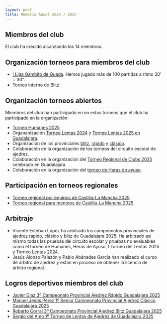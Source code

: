```yaml
---
layout: post
title: Memoría Anual 2024 / 2025 
---
```

## Miembros del club

El club ha crecido alcanzando los 14 miembros.

## Organización torneos para miembros del club
- [I Liga Gambito de Guada](/i-liga-gambito-de-guada.html). Hemos jugado más de 100 partidas a ritmo 30' + 30".  
- [Torneo interno de Blitz](/torneos/2025/03/29/torneo-interno-blitz.html)

## Organización torneos abiertos
Miembros del club han participado en en estos torneos que el club ha participado en la organización:

- [Torneo Humanes 2025](/2025/03/09/finalizado-torneo-de-humanes.html)
- Organanización [Torneo Lentas 2024](https://info64.org/torneo-de-ajedrez-de-lentas-guadalajara-2024/standings) y [Torneo Lentas 2025 en Guadalajara](https://info64.org/torneo-de-lentas-guadalajara-febrero-2025/standings).
- Organización de los provinciales [blitz](https://info64.org/cto-ajedrez-blitz-individual-absoluto-femenino-y-veteranos-guadalajara-2025/standings), [rápido](https://info64.org/cto-ajedrez-rapido-individual-absoluto-femenino-y-veteranos-guadalajara-2025/standings) y [clásico](https://info64.org/cto-provincial-de-ajedrez-estandar-abs-fem-y-vet-guadalaja-2025/standings).
- Colaboración en la organización de los torneos del circuito escolar de ajedrez.
- Colaboración en la organización del [Torneo Regional de Clubs 2025](/2025/07/07/participacion-torneo-equipos-clm.html) celebrado en Guadalajara.
- Colaboración en la organización del [torneo de Heras de ayuso](https://info64.org/circuito-provincial-de-ajedrez-rapido-sub14-guadalajara-2025-heras-de-ayuso/standings). 

## Participación en torneos regionales

- [Torneo regional por equipos de Castilla-La Mancha 2025](/2025/07/07/participacion-torneo-equipos-clm.html).
- [Torneo regional para menores de Castilla-La Mancha 2025](/torneos/2025/02/07/campeonato-regional-clm-menores.html).

## Arbitraje
- Vicente Esteban López ha arbitrado los campeonatos provinciales de ajedrez rápido, clásico y blitz de Guadalajara 2025. Ha arbitrado así mismo todas las pruebas del circuito escolar y pruebas no evaluables como el torneo de Humanes, Heras de Ayuso, I Torneo del Lentas 2025 y Torneo Lentas 2024. 
- Jesús Alonso Palazón y Pablo Abánades García han realizado el curso de árbitro de ajedrez y están en proceso de obtener la licencia de árbitro regional.

## Logros deportivos miembros del club

- [Javier Diaz 3º Campeonato Provincial Ajedrez Rápido Guadalajara 2025](/2025/04/28/javier-diaz-tercer-clasificado-provincial-ajedrez-rapido-guadalajara-2025.html)
- [Manuel Jesús Pérez 1º Senior Campeonato Provincial Ajedrez Clásico Guadalajara 2025](/2025/05/11/manuel-jesus-perez-lorenzo-campeon-provincial-senior-ajedrez-guadalajara-2025.html)
- [Roberto Corral 3º Campeonato Provincial Ajedrez Blitz Guadalajara 2025](/2025/04/29/roberto-corral-tercer-clasificado-provincial-ajedrez-blitz-guadalajara-2025.html)
- [Sergio del Amo 1º Torneo de Lentas de Ajedrez de Guadalajara 2025](https://www.ajedrezguadalajara.com/noticias/resultados-1er-torneo-lentas-guadalajara-2025)